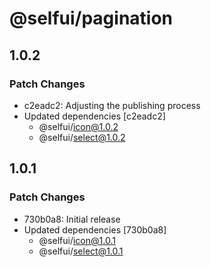 # @selfui/pagination

## 1.0.2

### Patch Changes

- c2eadc2: Adjusting the publishing process
- Updated dependencies [c2eadc2]
  - @selfui/icon@1.0.2
  - @selfui/select@1.0.2

## 1.0.1

### Patch Changes

- 730b0a8: Initial release
- Updated dependencies [730b0a8]
  - @selfui/icon@1.0.1
  - @selfui/select@1.0.1
